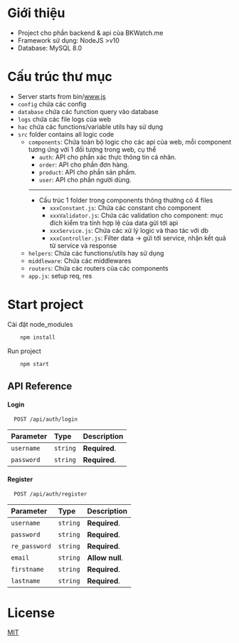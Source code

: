 # Giới thiệu
- Project cho phần backend & api của BKWatch.me
- Framework sử dụng: NodeJS >v10
- Database: MySQL 8.0

# Cấu trúc thư mục
* Server starts from bin/www.js
* `config` chứa các config
* `database` chứa các function query vào database
* `logs` chứa các file logs của web
* `hac` chứa các functions/variable utils hay sử dụng
* `src` folder contains all logic code
    - `components`: Chứa toàn bộ logic cho các api của web, mỗi component tương ứng với 1 đối tượng trong web, cụ thể
        + `auth`: API cho phần xác thực thông tin cá nhân.
        + `order`: API cho phần đơn hàng.
        + `product`: API cho phần sản phẩm.
        + `user`: API cho phần người dùng.
        -----------------
        + Cấu trúc 1 folder trong components thông thường có 4 files
            - `xxxConstant.js`: Chứa các constant cho component
            - `xxxValidator.js`: Chứa các validation cho component: mục đích kiểm tra tính hợp lệ của data gửi tới api
            - `xxxService.js`: Chứa các xử lý logic và thao tác với db
            - `xxxController.js`: Filter data -> gửi tới service, nhận kết quả từ service và response
    - `helpers`: Chứa các functions/utils hay sử dụng
    - `middleware`: Chứa các middlewares
    - `routers`: Chứa các routers của các components
    - `app.js`: setup req, res

# Start project
Cài đặt node_modules
```bash
    npm install
```
Run project
```bash
    npm start
```

## API Reference

#### Login

```http
  POST /api/auth/login
```

| Parameter | Type     | Description    |
| :-------- | :------- | :------------- |
| `username` | `string` | **Required**. |
| `password` | `string` | **Required**. |

#### Register

```http
  POST /api/auth/register
```

| Parameter | Type     | Description   |
| :-------- | :------- | :-------------|
| `username`| `string` | **Required**. |
| `password`| `string` | **Required**. |
| `re_password`| `string` | **Required**. |
| `email`| `string` | **Allow null**. |
| `firstname`| `string` | **Required**. |
| `lastname`| `string` | **Required**. |


# License

[MIT](https://choosealicense.com/licenses/mit/)
